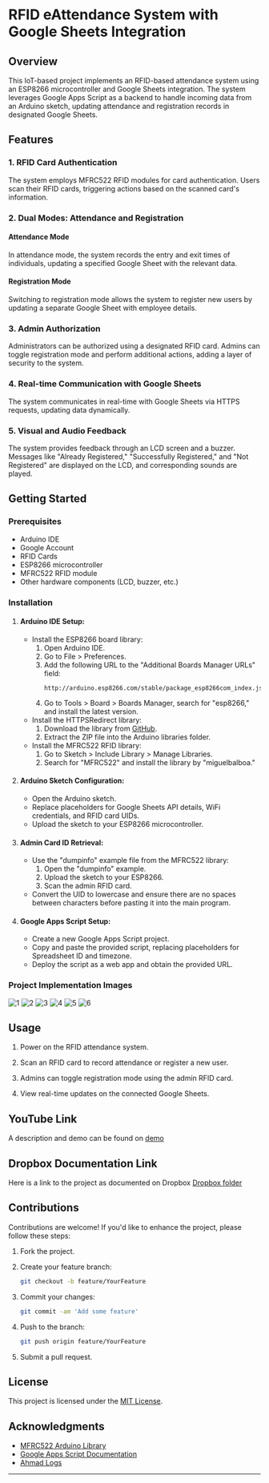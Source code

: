 # RFID eAttendance System with Google Sheets Integration

## Overview

This IoT-based project implements an RFID-based attendance system using an ESP8266 microcontroller and Google Sheets integration. The system leverages Google Apps Script as a backend to handle incoming data from an Arduino sketch, updating attendance and registration records in designated Google Sheets.

## Features

### 1. RFID Card Authentication

The system employs MFRC522 RFID modules for card authentication. Users scan their RFID cards, triggering actions based on the scanned card's information.

### 2. Dual Modes: Attendance and Registration

#### Attendance Mode

In attendance mode, the system records the entry and exit times of individuals, updating a specified Google Sheet with the relevant data.

#### Registration Mode

Switching to registration mode allows the system to register new users by updating a separate Google Sheet with employee details.

### 3. Admin Authorization

Administrators can be authorized using a designated RFID card. Admins can toggle registration mode and perform additional actions, adding a layer of security to the system.

### 4. Real-time Communication with Google Sheets

The system communicates in real-time with Google Sheets via HTTPS requests, updating data dynamically.

### 5. Visual and Audio Feedback

The system provides feedback through an LCD screen and a buzzer. Messages like "Already Registered," "Successfully Registered," and "Not Registered" are displayed on the LCD, and corresponding sounds are played.

## Getting Started

### Prerequisites

- Arduino IDE
- Google Account
- RFID Cards
- ESP8266 microcontroller
- MFRC522 RFID module
- Other hardware components (LCD, buzzer, etc.)

### Installation

1. #### Arduino IDE Setup:
   - Install the ESP8266 board library:
     1. Open Arduino IDE.
     2. Go to File > Preferences.
     3. Add the following URL to the "Additional Boards Manager URLs" field:
        ```
        http://arduino.esp8266.com/stable/package_esp8266com_index.json
        ```
     4. Go to Tools > Board > Boards Manager, search for "esp8266," and install the latest version.
   - Install the HTTPSRedirect library:
     1. Download the library from [GitHub](https://github.com/electronicsguy/ESP8266).
     2. Extract the ZIP file into the Arduino libraries folder.
   - Install the MFRC522 RFID library:
     1. Go to Sketch > Include Library > Manage Libraries.
     2. Search for "MFRC522" and install the library by "miguelbalboa."

2. #### Arduino Sketch Configuration:
   - Open the Arduino sketch.
   - Replace placeholders for Google Sheets API details, WiFi credentials, and RFID card UIDs.
   - Upload the sketch to your ESP8266 microcontroller.

3. #### Admin Card ID Retrieval:
   - Use the "dumpinfo" example file from the MFRC522 library:
     1. Open the "dumpinfo" example.
     2. Upload the sketch to your ESP8266.
     3. Scan the admin RFID card.
   - Convert the UID to lowercase and ensure there are no spaces between characters before pasting it into the main program.

4. #### Google Apps Script Setup:
   - Create a new Google Apps Script project.
   - Copy and paste the provided script, replacing placeholders for Spreadsheet ID and timezone.
   - Deploy the script as a web app and obtain the provided URL.

### Project Implementation Images
![1](/a_pic.PNG)
![2](/b_pic.PNG)
![3](/c_pic.PNG)
![4](/d_pic.PNG)
![5](/e_pic.PNG)
![6](/f_pic.PNG)

## Usage

1. Power on the RFID attendance system.

2. Scan an RFID card to record attendance or register a new user.

3. Admins can toggle registration mode using the admin RFID card.

4. View real-time updates on the connected Google Sheets.

## YouTube Link
A description and demo can be found on [demo](https://youtu.be/Gx8IvVP25Pg?si=oSAFD_z7xvm3a2nR)

## Dropbox Documentation Link
Here is a link to the project as documented on Dropbox [Dropbox folder]()

## Contributions

Contributions are welcome! If you'd like to enhance the project, please follow these steps:

1. Fork the project.

2. Create your feature branch:

   ```bash
   git checkout -b feature/YourFeature
   ```

3. Commit your changes:

   ```bash
   git commit -am 'Add some feature'
   ```

4. Push to the branch:

   ```bash
   git push origin feature/YourFeature
   ```

5. Submit a pull request.

## License

This project is licensed under the [MIT License](LICENSE).

## Acknowledgments

- [MFRC522 Arduino Library](https://github.com/miguelbalboa/rfid)
- [Google Apps Script Documentation](https://developers.google.com/apps-script)
- [Ahmad Logs](https://github.com/ahmadlogs)

---

